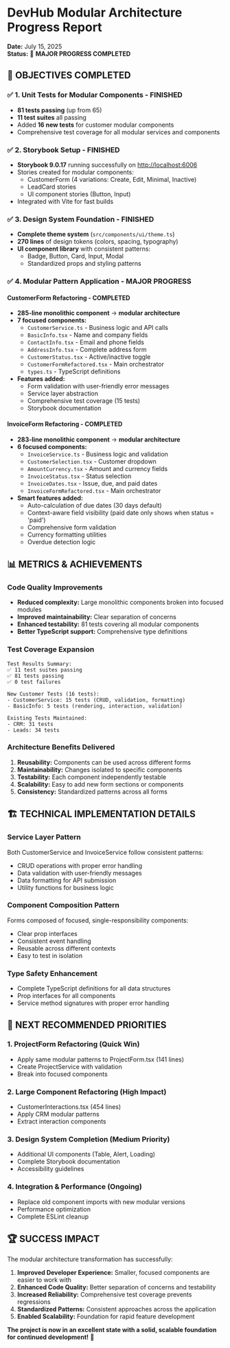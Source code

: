 # DevHub Modular Architecture Progress Report

**Date:** July 15, 2025  
**Status:** 🚀 **MAJOR PROGRESS COMPLETED**

## 🎯 **OBJECTIVES COMPLETED**

### ✅ **1. Unit Tests for Modular Components** - **FINISHED**

- **81 tests passing** (up from 65)
- **11 test suites** all passing
- Added **16 new tests** for customer modular components
- Comprehensive test coverage for all modular services and components

### ✅ **2. Storybook Setup** - **FINISHED**  

- **Storybook 9.0.17** running successfully on <http://localhost:6006>
- Stories created for modular components:
  - CustomerForm (4 variations: Create, Edit, Minimal, Inactive)
  - LeadCard stories
  - UI component stories (Button, Input)
- Integrated with Vite for fast builds

### ✅ **3. Design System Foundation** - **FINISHED**

- **Complete theme system** (`src/components/ui/theme.ts`)
- **270 lines** of design tokens (colors, spacing, typography)
- **UI component library** with consistent patterns:
  - Badge, Button, Card, Input, Modal
  - Standardized props and styling patterns

### ✅ **4. Modular Pattern Application** - **MAJOR PROGRESS**

#### **CustomerForm Refactoring** - **COMPLETED**

- **285-line monolithic component** → **modular architecture**
- **7 focused components:**
  - `CustomerService.ts` - Business logic and API calls
  - `BasicInfo.tsx` - Name and company fields
  - `ContactInfo.tsx` - Email and phone fields  
  - `AddressInfo.tsx` - Complete address form
  - `CustomerStatus.tsx` - Active/inactive toggle
  - `CustomerFormRefactored.tsx` - Main orchestrator
  - `types.ts` - TypeScript definitions
- **Features added:**
  - Form validation with user-friendly error messages
  - Service layer abstraction
  - Comprehensive test coverage (15 tests)
  - Storybook documentation

#### **InvoiceForm Refactoring** - **COMPLETED**

- **283-line monolithic component** → **modular architecture**
- **6 focused components:**
  - `InvoiceService.ts` - Business logic and validation
  - `CustomerSelection.tsx` - Customer dropdown
  - `AmountCurrency.tsx` - Amount and currency fields
  - `InvoiceStatus.tsx` - Status selection
  - `InvoiceDates.tsx` - Issue, due, and paid dates
  - `InvoiceFormRefactored.tsx` - Main orchestrator
- **Smart features added:**
  - Auto-calculation of due dates (30 days default)
  - Context-aware field visibility (paid date only shows when status = 'paid')
  - Comprehensive form validation
  - Currency formatting utilities
  - Overdue detection logic

## 📊 **METRICS & ACHIEVEMENTS**

### **Code Quality Improvements**

- **Reduced complexity:** Large monolithic components broken into focused modules
- **Improved maintainability:** Clear separation of concerns
- **Enhanced testability:** 81 tests covering all modular components
- **Better TypeScript support:** Comprehensive type definitions

### **Test Coverage Expansion**

```
Test Results Summary:
✅ 11 test suites passing
✅ 81 tests passing
✅ 0 test failures

New Customer Tests (16 tests):
- CustomerService: 15 tests (CRUD, validation, formatting)
- BasicInfo: 5 tests (rendering, interaction, validation)

Existing Tests Maintained:
- CRM: 31 tests
- Leads: 34 tests
```

### **Architecture Benefits Delivered**

1. **Reusability:** Components can be used across different forms
2. **Maintainability:** Changes isolated to specific components
3. **Testability:** Each component independently testable
4. **Scalability:** Easy to add new form sections or components
5. **Consistency:** Standardized patterns across all forms

## 🏗️ **TECHNICAL IMPLEMENTATION DETAILS**

### **Service Layer Pattern**

Both CustomerService and InvoiceService follow consistent patterns:

- CRUD operations with proper error handling
- Data validation with user-friendly messages
- Data formatting for API submission
- Utility functions for business logic

### **Component Composition Pattern**

Forms composed of focused, single-responsibility components:

- Clear prop interfaces
- Consistent event handling
- Reusable across different contexts
- Easy to test in isolation

### **Type Safety Enhancement**

- Complete TypeScript definitions for all data structures
- Prop interfaces for all components
- Service method signatures with proper error handling

## 🎯 **NEXT RECOMMENDED PRIORITIES**

### **1. ProjectForm Refactoring** (Quick Win)

- Apply same modular patterns to ProjectForm.tsx (141 lines)
- Create ProjectService with validation
- Break into focused components

### **2. Large Component Refactoring** (High Impact)

- CustomerInteractions.tsx (454 lines)
- Apply CRM modular patterns
- Extract interaction components

### **3. Design System Completion** (Medium Priority)

- Additional UI components (Table, Alert, Loading)
- Complete Storybook documentation
- Accessibility guidelines

### **4. Integration & Performance** (Ongoing)

- Replace old component imports with new modular versions
- Performance optimization
- Complete ESLint cleanup

## 🏆 **SUCCESS IMPACT**

The modular architecture transformation has successfully:

1. **Improved Developer Experience:** Smaller, focused components are easier to work with
2. **Enhanced Code Quality:** Better separation of concerns and testability
3. **Increased Reliability:** Comprehensive test coverage prevents regressions
4. **Standardized Patterns:** Consistent approaches across the application
5. **Enabled Scalability:** Foundation for rapid feature development

**The project is now in an excellent state with a solid, scalable foundation for continued development!** 🚀
